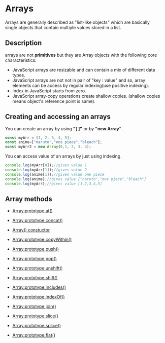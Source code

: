 # Arrays

Arrays are generally described as "list-like objects" which are basically single objects that contain multiple values stored in a list.

## Description

arrays are not **primitives** but they are Array objects with the following core characteristics:

- JavaScript arrays are resizable and can contain a mix of different data types.
- JavaScript arrays are not not in pair of "key : value" and so, array elements can be access by regular indexing(use positive indexing).
- Index in JavaScript starts from zero.
- JavaScript array-copy operations create shallow copies. (shallow copies means object's reference point is same).

## Creating and accessing an arrays

You can create an array by using **"[ ]"** or by **"new Array"**.

```js
const myArr = [1, 2, 3, 4, 5];
const anime=["naruto","one piece","bleach"];
const myArr2 = new Array(0,1, 2, 3, 4);
```

You can access value of an arrays by just using indexing.

```js
console.log(myArr[0]);//gives value 1
console.log(myArr[1]);//gives value 2
console.log(anime[1]);//gives value one piece
console.log(anime);//gives value ["naruto","one piece","bleach"]
console.log(myArr);//gives value [1,2,3,4,5]

```

## Array methods

- [Array.prototype.at()](https://github.com/reachbheru/learn-js/blob/main/Basics/Arrays/at().md)

- [Array.prototype.concat()](https://github.com/reachbheru/learn-js/blob/main/Basics/Arrays/concat().md)

- [Array() constuctor](https://github.com/reachbheru/learn-js/blob/main/Basics/Arrays/Array_constructor.md)

- [Array.prototype.copyWithin()](https://github.com/reachbheru/learn-js/blob/main/Basics/Arrays/copyWithin().md)

- [Array.prototype.push()](https://github.com/reachbheru/learn-js/blob/main/Basics/Arrays/Push().md)

- [Array.prototype.pop()](https://github.com/reachbheru/learn-js/blob/main/Basics/Arrays/pop().md)

- [Array.prototype.unshift()](https://github.com/reachbheru/learn-js/blob/main/Basics/Arrays/unshift().md)

- [Array.prototype.shift()](https://github.com/reachbheru/learn-js/blob/main/Basics/Arrays/shift().md)

- [Array.prototype.includes()](https://github.com/reachbheru/learn-js/blob/main/Basics/Arrays/includes().md)

- [Array.prototype.indexOf()](https://github.com/reachbheru/learn-js/blob/main/Basics/Arrays/indexOf().md)

- [Array.prototype.join()](https://github.com/reachbheru/learn-js/blob/main/Basics/Arrays/join().md)

- [Array.prototype.slice()](https://github.com/reachbheru/learn-js/blob/main/Basics/Arrays/slice.md)

- [Array.prototype.splice()](https://github.com/reachbheru/learn-js/blob/main/Basics/Arrays/splice().md)

- [Array.prototype.flat()]()